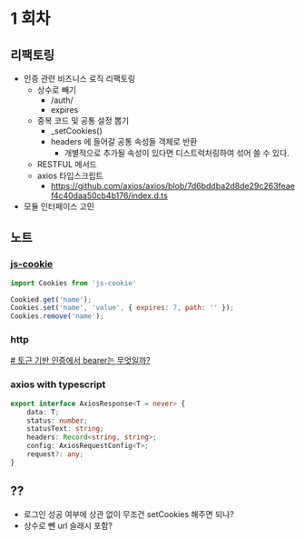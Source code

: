 # 1 회차

## 리팩토링
- 인증 관련 비즈니스 로직 리팩토링
	- 상수로 빼기
		- /auth/
		- expires 
	- 중복 코드 및 공통 설정 뽑기
		- _setCookies()
		- headers 에 들어갈 공통 속성들 객체로 반환
			- 개별적으로 추가될 속성이 있다면 디스트럭처링하여 섞어 쓸 수 있다.
	-  RESTFUL  메서드
	- axios 타입스크립트
		- https://github.com/axios/axios/blob/7d6bddba2d8de29c263feaef4c40daa50cb4b176/index.d.ts
- 모듈 인터페이스 고민



## 노트
### [js-cookie](https://github.com/js-cookie/js-cookie)

```js
import Cookies from 'js-cookie'

Cookied.get('name');
Cookies.set('name', 'value', { expires: 7, path: '' });
Cookies.remove('name');
```

### http
[# 토근 기반 인증에서 bearer는 무엇일까?](https://velog.io/@cada/%ED%86%A0%EA%B7%BC-%EA%B8%B0%EB%B0%98-%EC%9D%B8%EC%A6%9D%EC%97%90%EC%84%9C-bearer%EB%8A%94-%EB%AC%B4%EC%97%87%EC%9D%BC%EA%B9%8C)

### axios with typescript
```ts
export interface AxiosResponse<T = never> {
	data: T;
	status: number;
	statusText: string;
	headers: Record<string, string>;
	config: AxiosRequestConfig<T>;
	request?: any;
}
```



## ??
- 로그인 성공 여부에 상관 없이 무조건 setCookies 해주면 되나?
- 상수로 뺀 url 슬래시 포함?


